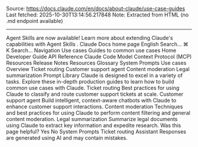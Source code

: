 Source: https://docs.claude.com/en/docs/about-claude/use-case-guides
Last fetched: 2025-10-30T13:14:56.217848
Note: Extracted from HTML (no .md endpoint available)

---

Agent Skills are now available!
Learn more about extending Claude's capabilities with Agent Skills
.
Claude Docs
home page
English
Search...
⌘
K
Search...
Navigation
Use cases
Guides to common use cases
Home
Developer Guide
API Reference
Claude Code
Model Context Protocol (MCP)
Resources
Release Notes
Resources
Glossary
System Prompts
Use cases
Overview
Ticket routing
Customer support agent
Content moderation
Legal summarization
Prompt Library
Claude is designed to excel in a variety of tasks. Explore these in-depth production guides to learn how to build common use cases with Claude.
Ticket routing
Best practices for using Claude to classify and route customer support tickets at scale.
Customer support agent
Build intelligent, context-aware chatbots with Claude to enhance customer support interactions.
Content moderation
Techniques and best practices for using Claude to perform content filtering and general content moderation.
Legal summarization
Summarize legal documents using Claude to extract key information and expedite research.
Was this page helpful?
Yes
No
System Prompts
Ticket routing
Assistant
Responses are generated using AI and may contain mistakes.